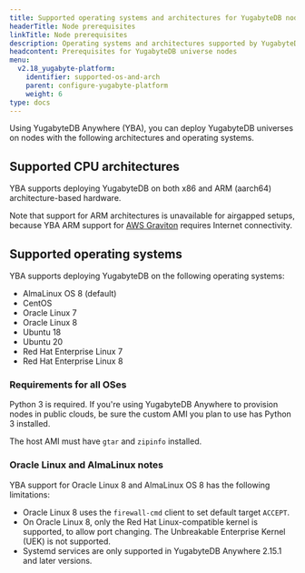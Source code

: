 ```yaml
---
title: Supported operating systems and architectures for YugabyteDB nodes
headerTitle: Node prerequisites
linkTitle: Node prerequisites
description: Operating systems and architectures supported by YugabyteDB Anywhere for deploying YugabyteDB
headcontent: Prerequisites for YugabyteDB universe nodes
menu:
  v2.18_yugabyte-platform:
    identifier: supported-os-and-arch
    parent: configure-yugabyte-platform
    weight: 6
type: docs
---
```


Using YugabyteDB Anywhere (YBA), you can deploy YugabyteDB universes on nodes with the following architectures and operating systems.

## Supported CPU architectures

YBA supports deploying YugabyteDB on both x86 and ARM (aarch64) architecture-based hardware.

Note that support for ARM architectures is unavailable for airgapped setups, because YBA ARM support for [AWS Graviton](https://aws.amazon.com/ec2/graviton/) requires Internet connectivity.

## Supported operating systems

YBA supports deploying YugabyteDB on the following operating systems:

* AlmaLinux OS 8 (default)
* CentOS
* Oracle Linux 7
* Oracle Linux 8
* Ubuntu 18
* Ubuntu 20
* Red Hat Enterprise Linux 7
* Red Hat Enterprise Linux 8

### Requirements for all OSes

Python 3 is required. If you're using YugabyteDB Anywhere to provision nodes in public clouds, be sure the custom AMI you plan to use has Python 3 installed.

The host AMI must have `gtar` and `zipinfo` installed.

### Oracle Linux and AlmaLinux notes

YBA support for Oracle Linux 8 and AlmaLinux OS 8 has the following limitations:

* Oracle Linux 8 uses the `firewall-cmd` client to set default target `ACCEPT`.
* On Oracle Linux 8, only the Red Hat Linux-compatible kernel is supported, to allow port changing. The Unbreakable Enterprise Kernel (UEK) is not supported.
* Systemd services are only supported in YugabyteDB Anywhere 2.15.1 and later versions.
